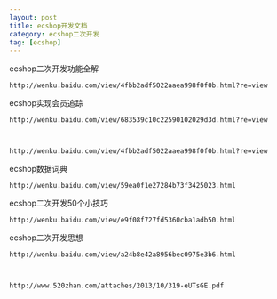 ```yaml
---
layout: post
title: ecshop开发文档
category: ecshop二次开发
tag: [ecshop]
---
```


ecshop二次开发功能全解


    http://wenku.baidu.com/view/4fbb2adf5022aaea998f0f0b.html?re=view


ecshop实现会员追踪


    http://wenku.baidu.com/view/683539c10c22590102029d3d.html?re=view



    http://wenku.baidu.com/view/4fbb2adf5022aaea998f0f0b.html?re=view


ecshop数据词典



    http://wenku.baidu.com/view/59ea0f1e27284b73f3425023.html


ecshop二次开发50个小技巧



    http://wenku.baidu.com/view/e9f08f727fd5360cba1adb50.html


ecshop二次开发思想



    http://wenku.baidu.com/view/a24b8e42a8956bec0975e3b6.html



    http://www.520zhan.com/attaches/2013/10/319-eUTsGE.pdf
